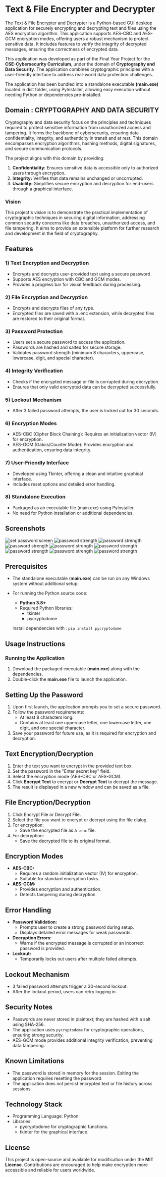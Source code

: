 # Text & File Encrypter and Decrypter

The Text & File Encrypter and Decrypter is a Python-based GUI desktop application for securely encrypting and decrypting text and files using the AES encryption algorithm. This application supports AES-CBC and AES-GCM encryption modes, offering users a robust mechanism to protect sensitive data. It includes features to verify the integrity of decrypted messages, ensuring the correctness of encrypted data.

This application was developed as part of the Final Year Project for the <b>CSE-Cybersecurity Curriculum</b>, under the domain of <b>Cryptography and Data Security</b>. The application combines cryptographic principles with a user-friendly interface to address real-world data protection challenges.

The application has been bundled into a standalone executable <B>(main.exe)</B> located in dist folder, using PyInstaller, allowing easy execution without needing Python or dependencies pre-installed.

## Domain : CRYPTOGRAPHY AND DATA SECURITY
Cryptography and data security focus on the principles and techniques required to protect sensitive information from unauthorized access and tampering. It forms the backbone of cybersecurity, ensuring data confidentiality, integrity, and authenticity in transit and at rest. This domain encompasses encryption algorithms, hashing methods, digital signatures, and secure communication protocols.

The project aligns with this domain by providing:

1) <b>Confidentiality:</b> Ensures sensitive data is accessible only to authorized users through encryption.
2) <B>Integrity:</B> Verifies that data remains unchanged or uncorrupted.
3) <B>Usability:</B> Simplifies secure encryption and decryption for end-users through a graphical interface.
### Vision
This project's vision is to demonstrate the practical implementation of cryptographic techniques in securing digital information, addressing common security concerns like data breaches, unauthorized access, and file tampering. It aims to provide an extensible platform for further research and development in the field of cryptography.

## Features

### 1) Text Encryption and Decryption
- Encrypts and decrypts user-provided text using a secure password.
- Supports AES encryption with CBC and GCM modes.
- Provides a progress bar for visual feedback during processing.
### 2) File Encryption and Decryption
- Encrypts and decrypts files of any type.
- Encrypted files are saved with a .enc extension, while decrypted files are restored to their original format.
### 3) Password Protection
- Users set a secure password to access the application.
- Passwords are hashed and salted for secure storage.
- Validates password strength (minimum 8 characters, uppercase, lowercase, digit, and special character).
### 4) Integrity Verification
- Checks if the encrypted message or file is corrupted during decryption.
- Ensures that only valid encrypted data can be decrypted successfully.
### 5) Lockout Mechanism
- After 3 failed password attempts, the user is locked out for 30 seconds.
### 6) Encryption Modes
- AES-CBC (Cipher Block Chaining): Requires an initialization vector (IV) for encryption.
- AES-GCM (Galois/Counter Mode): Provides encryption and authentication, ensuring data integrity.
### 7) User-Friendly Interface
- Developed using Tkinter, offering a clean and intuitive graphical interface.
- Includes reset options and detailed error handling.
### 8) Standalone Execution
- Packaged as an executable file (main.exe) using PyInstaller.
- No need for Python installation or additional dependencies.

## Screenshots
![set password screen](screenshots/set_password.png)   ![password strength](screenshots/photo-collage.png) ![password strength](screenshots/main_page.png) ![password strength](screenshots/encr.png)
![password strength](screenshots/decr.png)   ![password strength](screenshots/decr(2).png) ![password strength](screenshots/integrity.png) ![password strength](screenshots/password.png) ![password strength](screenshots/lockout.png)

## Prerequisites
- The standalone executable (<b>main.exe</b>) can be run on any Windows system without additional setup.
- For running the Python source code:
  - <b>Python 3.8+</b>
  - Required Python libraries:
    - tkinter
    - pycryptodome
    
  Install dependencies with :
  ```pip install pycryptodome```

## Usage Instructions
### Running the Application
1) Download the packaged executable (<b>main.exe</b>) along with the dependencies.
2) Double-click the <b>main.exe</b> file to launch the application.

## Setting Up the Password
1) Upon first launch, the application prompts you to set a secure password.
2) Follow the password requirements:
   - At least 8 characters long.
   - Contains at least one uppercase letter, one lowercase letter, one digit, and one special character.
3) Save your password for future use, as it is required for encryption and decryption.

## Text Encryption/Decryption
1) Enter the text you want to encrypt in the provided text box.
2) Set the password in the "Enter secret key" field.
3) Select the encryption mode (AES-CBC or AES-GCM).
4) Click <b>Encrypt Text</b> to encrypt or <b>Decrypt Text</b> to decrypt the message.
5) The result is displayed in a new window and can be saved as a file.

## File Encryption/Decryption
1) Click Encrypt File or Decrypt File.
2) Select the file you want to encrypt or decrypt using the file dialog.
3) For encryption:
    - Save the encrypted file as a ```.enc``` file.
4) For decryption:
    - Save the decrypted file to its original format.

## Encryption Modes
- <b>AES-CBC:</b>
    - Requires a random initialization vector (IV) for encryption.
    - Suitable for standard encryption tasks.
- <b>AES-GCM:</b>
    - Provides encryption and authentication.
    - Detects tampering during decryption.
## Error Handling
- <b>Password Validation:</b>
   - Prompts user to create a strong password during setup.
   - Displays detailed error messages for weak passwords.
- <b>Decryption Errors:</b>
  - Warns if the encrypted message is corrupted or an incorrect password is provided.
- <b>Lockout:</b>
  - Temporarily locks out users after multiple failed attempts.
## Lockout Mechanism
- 3 failed password attempts trigger a 30-second lockout.
- After the lockout period, users can retry logging in.

## Security Notes
- Passwords are never stored in plaintext; they are hashed with a salt using SHA-256.
- The application uses ```pycryptodome``` for cryptographic operations, ensuring strong security.
- AES-GCM mode provides additional integrity verification, preventing data tampering.

## Known Limitations
- The password is stored in memory for the session. Exiting the application requires resetting the password.
- The application does not persist encrypted text or file history across sessions.

## Technology Stack
- Programming Language: Python
- Libraries:
  - pycryptodome for cryptographic functions.
  - tkinter for the graphical interface.
## License
This project is open-source and available for modification under the <b>MIT License</b>. Contributions are encouraged to help make encryption more accessible and reliable for users worldwide.
